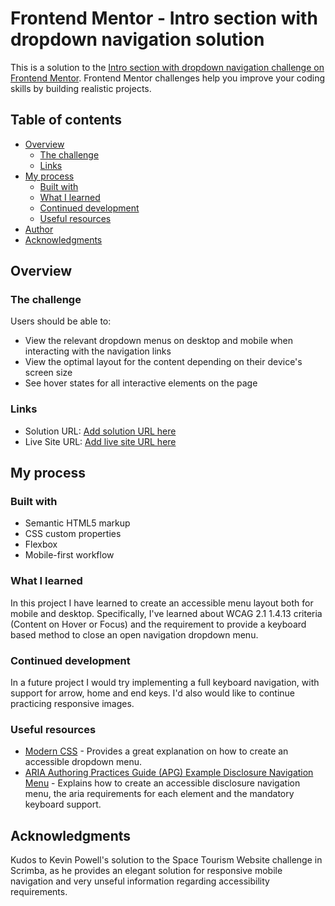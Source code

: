 # Frontend Mentor - Intro section with dropdown navigation solution

This is a solution to the [Intro section with dropdown navigation challenge on Frontend Mentor](https://www.frontendmentor.io/challenges/intro-section-with-dropdown-navigation-ryaPetHE5). Frontend Mentor challenges help you improve your coding skills by building realistic projects. 

## Table of contents

- [Overview](#overview)
  - [The challenge](#the-challenge)
  - [Links](#links)
- [My process](#my-process)
  - [Built with](#built-with)
  - [What I learned](#what-i-learned)
  - [Continued development](#continued-development)
  - [Useful resources](#useful-resources)
- [Author](#author)
- [Acknowledgments](#acknowledgments)

## Overview

### The challenge

Users should be able to:

- View the relevant dropdown menus on desktop and mobile when interacting with the navigation links
- View the optimal layout for the content depending on their device's screen size
- See hover states for all interactive elements on the page

### Links

- Solution URL: [Add solution URL here](https://your-solution-url.com)
- Live Site URL: [Add live site URL here](https://your-live-site-url.com)

## My process

### Built with

- Semantic HTML5 markup
- CSS custom properties
- Flexbox
- Mobile-first workflow

### What I learned

In this project I have learned to create an accessible menu layout both for mobile and desktop. Specifically, I've learned about WCAG 2.1 1.4.13 criteria (Content on Hover or Focus) and the requirement to provide a keyboard based method to close an open navigation dropdown menu.

### Continued development

In a future project I would try implementing a full keyboard navigation, with support for arrow, home and end keys.
I'd also would like to continue practicing responsive images.

### Useful resources

- [Modern CSS](https://moderncss.dev/css-only-accessible-dropdown-navigation-menu/) - Provides a great explanation on how to create an accessible dropdown menu.
- [ARIA Authoring Practices Guide (APG) Example Disclosure Navigation Menu](https://www.w3.org/WAI/ARIA/apg/example-index/disclosure/disclosure-navigation.html#mythical-page-content) - Explains how to create an accessible disclosure navigation menu, the aria requirements for each element and the mandatory keyboard support.

## Acknowledgments

Kudos to Kevin Powell's solution to the Space Tourism Website challenge in Scrimba, as he provides an elegant solution for responsive mobile navigation and very unseful information regarding accessibility requirements.